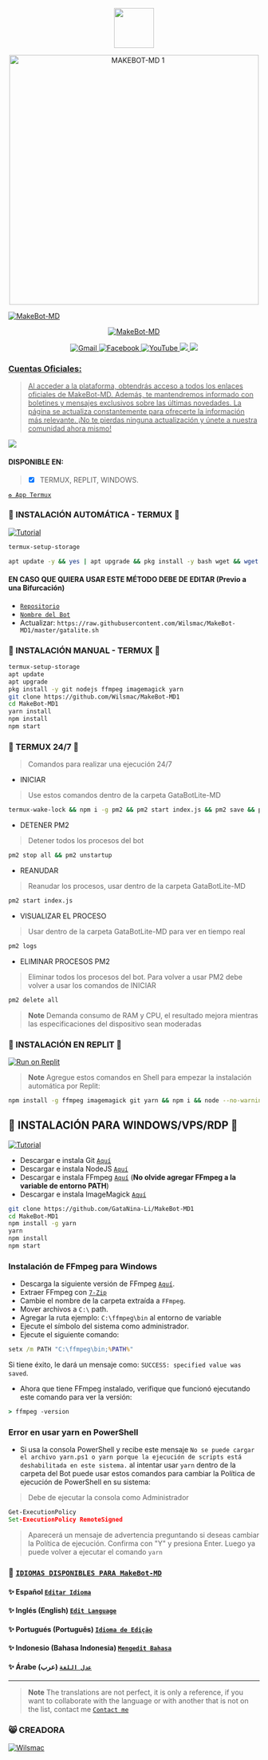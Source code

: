 
<p align="center"> 
<a href="https://github.com/Wilsmac/MakeBot-MD1"><img src="http://readme-typing-svg.herokuapp.com?font=mono&size=18&duration=3000&color=[00FFFF]&center=falso&vCenter=falso&lines=𝑴𝑨𝑲𝑬𝑩𝑶𝑻-𝑴𝑫++;𝑩𝑰𝑬𝑵𝑽𝑬𝑵𝑰𝑫𝑶(𝑨)+𝑨𝑳+𝑹𝑬𝑷𝑶𝑺𝑰𝑻𝑶𝑹𝑰𝑶" height="80px"></a> 
</p>
 

<p align="center"> 
<img src="https://telegra.ph/file/f2aab2a6191afb9660910.jpg" alt="MAKEBOT-MD 1" width="500"/>
</p>

<a href="#"><img title="MakeBot-MD" src="https://img.shields.io/badge/𝑺𝑰 𝑻𝑬 𝑨𝑮𝑹𝑨𝑫𝑨 𝑬𝑳 𝑹𝑬𝑷𝑶𝑺𝑰𝑻𝑶𝑹𝑰𝑶 𝑨𝑷𝑶𝒀𝑨𝑴𝑬 𝑪𝑶𝑵 𝑼𝑵𝑨 🌟 ¡𝑮𝑹𝑨𝑪𝑰𝑨𝑺! -red?colorA=%255ff0000&colorB=%233CCED8&style=for-the-badge"></a> 


<p align="center">
<a href="https://github.com/Wilsmac/MakeBot-MD1"><img title="MakeBot-MD" src="https://img.shields.io/badge/  🌺 ESTÁ ES UNA VERSIÓN SIMPLIFICADA DE GataBotLite-MD 🌺 -red?colorA=%233CCED8&colorA=%233CCED8&style=for-the-badge"></a>
</p>
 
<div align="center">
<a href="mailto: indefinido202@gmail.com">
<img src="https://img.shields.io/badge/Gmail-D14836?style=for-the-badge&logo=gmail&logoColor=white" alt="Gmail">
</a>
<a href="https://www.facebook.com/groups/1039865800178898/?ref=share">
<img src="https://img.shields.io/badge/Facebook-1877F2?style=for-the-badge&logo=facebook&logoColor=white" alt="Facebook">
</a>
<a href="https://www.youtube.com/@wilSMaC">
<img src="https://img.shields.io/badge/YouTube-FF0000?style=for-the-badge&logo=youtube&logoColor=white" alt="YouTube">
</a>
<a href="https://instagram.com/cmwilmer4">
<img src="https://img.shields.io/badge/Instagram-E4405F?style=for-the-badge&logo=instagram&logoColor=white">
</a>
<a href="https://paypal.me/">
<img src="https://img.shields.io/badge/PayPal-00457C?style=for-the-badge&logo=paypal&logoColor=white">
</div>

### Cuentas Oficiales:
> Al acceder a la plataforma, obtendrás acceso a todos los enlaces oficiales de MakeBot-MD. Además, te mantendremos informado con boletines y mensajes exclusivos sobre las últimas novedades. La página se actualiza constantemente para ofrecerte la información más relevante. ¡No te pierdas ninguna actualización y únete a nuestra comunidad ahora mismo!

<a href="https://www.atom.bio/Wilsmac/">
<img src="https://img.shields.io/badge/MakeBot-_Accounts-000000%7D?style=for-the-badge&logo=biolink&logoColor=dark">
</a>
  
#### DISPONIBLE EN:
> - [x] TERMUX, REPLIT, WINDOWS.


[`♻️ App Termux`](https://f-droid.org/es/packages/com.termux/)
### 🌸 INSTALACIÓN AUTOMÁTICA - TERMUX 🌸
<a href="https://youtu.be/tzM0f_N8BII">
<img src="https://img.shields.io/badge/Tutorial-FF0000?style=for-the-badge&logo=youtube&logoColor=white" alt="Tutorial"> </a>

```bash
termux-setup-storage
```
```bash
apt update -y && yes | apt upgrade && pkg install -y bash wget && wget -O - https://raw.githubusercontent.com/Wilsmac/MakeBot-MD1/master/gatalite.sh | bash
```
#### EN CASO QUE QUIERA USAR ESTE MÉTODO DEBE DE EDITAR (Previo a una Bifurcación)
- [`Repositorio`](https://github.com/Wilsmac/MakeBot-MD1/blob/14da583cddcf76285988dadb76cfc77f9373d8a8/gatalite.sh#L155)
- [`Nombre del Bot`](https://github.com/Wilsmac/MakeBot-MD1/blob/14da583cddcf76285988dadb76cfc77f9373d8a8/gatalite.sh#L159)
- Actualizar: `https://raw.githubusercontent.com/Wilsmac/MakeBot-MD1/master/gatalite.sh`
### 🌼 INSTALACIÓN MANUAL - TERMUX 🌼
```bash
termux-setup-storage
apt update
apt upgrade
pkg install -y git nodejs ffmpeg imagemagick yarn
git clone https://github.com/Wilsmac/MakeBot-MD1
cd MakeBot-MD1
yarn install
npm install
npm start
```

### 🍁 TERMUX 24/7 🍁 
> Comandos para realizar una ejecución 24/7
- INICIAR
> Use estos comandos dentro de la carpeta GataBotLite-MD
```bash
termux-wake-lock && npm i -g pm2 && pm2 start index.js && pm2 save && pm2 logs 
```
- DETENER PM2
> Detener todos los procesos del bot
```bash
pm2 stop all && pm2 unstartup
```
- REANUDAR 
> Reanudar los procesos, usar dentro de la carpeta GataBotLite-MD 
```bash
pm2 start index.js 
```
- VISUALIZAR EL PROCESO
> Usar dentro de la carpeta GataBotLite-MD para ver en tiempo real
```bash
pm2 logs 
```
- ELIMINAR PROCESOS PM2
> Eliminar todos los procesos del bot. Para volver a usar PM2 debe volver a usar los comandos de INICIAR
```bash
pm2 delete all
```
> **Note** Demanda consumo de RAM y CPU, el resultado mejora mientras las especificaciones del dispositivo sean moderadas

### 🌹 INSTALACIÓN EN REPLIT 🌹
<a target="_blank" href="https://replit.com/github/Wilsmac/MakeBot-MD1"><img alt="Run on Replit" src="https://binbashbanana.github.io/deploy-buttons/buttons/remade/replit.svg"></a>
> **Note** Agregue estos comandos en Shell para empezar la instalación automática por Replit:
```bash
npm install -g ffmpeg imagemagick git yarn && npm i && node --no-warnings index.js
```
## 🌻 INSTALACIÓN PARA WINDOWS/VPS/RDP 🌻
<a href="https://youtu.be/SaxYKnnZo3E">
<img src="https://img.shields.io/badge/Tutorial-FF0000?style=for-the-badge&logo=youtube&logoColor=white" alt="Tutorial"> </a>

* Descargar e instala Git [`Aquí`](https://git-scm.com/downloads)
* Descargar e instala NodeJS [`Aquí`](https://nodejs.org/en/download)
* Descargar e instala FFmpeg [`Aquí`](https://ffmpeg.org/download.html) (**No olvide agregar FFmpeg a la variable de entorno PATH**)
* Descargar e instala ImageMagick [`Aquí`](https://imagemagick.org/script/download.php)
```bash
git clone https://github.com/GataNina-Li/MakeBot-MD1
cd MakeBot-MD1
npm install -g yarn
yarn
npm install 
npm start
```
### Instalación de FFmpeg para Windows 
* Descarga la siguiente versión de FFmpeg [`Aquí`](https://www.gyan.dev/ffmpeg/builds/ffmpeg-git-full.7z).
* Extraer FFmpeg con [`7-Zip`](https://www.7-zip.org/download.html)
* Cambie el nombre de la carpeta extraída a `FFmpeg`.
* Mover archivos a `C:\` path.
* Agregar la ruta ejemplo: `C:\ffmpeg\bin` al entorno de variable
* Ejecute el símbolo del sistema como administrador.
* Ejecute el siguiente comando:
```cmd
setx /m PATH "C:\ffmpeg\bin;%PATH%"
```
Si tiene éxito, le dará un mensaje como: `SUCCESS: specified value was saved`.
* Ahora que tiene FFmpeg instalado, verifique que funcionó ejecutando este comando para ver la versión:
```cmd
> ffmpeg -version
```
### Error en usar yarn en PowerShell
* Si usa la consola PowerShell y recibe este mensaje `No se puede cargar el archivo yarn.ps1 o yarn porque la ejecución de scripts está deshabilitada en este sistema.` al intentar usar `yarn` dentro de la carpeta del Bot puede usar estos comandos para cambiar la Política de ejecución de PowerShell en su sistema:
> Debe de ejecutar la consola como Administrador
```cmd
Get-ExecutionPolicy
Set-ExecutionPolicy RemoteSigned
```
> Aparecerá un mensaje de advertencia preguntando si deseas cambiar la Política de ejecución. Confirma con "Y" y presiona Enter. Luego ya puede volver a ejecutar el comando `yarn`

### 💠 [`IDIOMAS DISPONIBLES PARA MakeBot-MD`](https://github.com/Wilsmac/MakeBot-MD1/blob/f406e0f1bba1ca7cd6ee4ef3208e156135a24dce/config.js#L31) 
#### ✨ Español  [`Editar Idioma`](https://github.com/Wilsmac/MakeBot-MD1/blob/master/lib/idiomas/espanol.js)
#### ✨ Inglés (English) [`Edit Language`](https://github.com/Wilsmac/MakeBot-MD1/blob/master/lib/idiomas/ingles.js)
#### ✨ Portugués (Português) [`Idioma de Edição`](https://github.com/Wilsmac/MakeBot-MD1/blob/master/lib/idiomas/portugues.js)
#### ✨ Indonesio (Bahasa Indonesia) [`Mengedit Bahasa`](https://github.com/Wilsmac/MakeBot-MD1/blob/master/lib/idiomas/indonesio.js) 
#### ✨ Árabe (عرب) [`عدل اللغة`](https://github.com/Wilsmac/MakeBot-MD1/blob/master/lib/idiomas/arabe.js)
----
> **Note** The translations are not perfect, it is only a reference, if you want to collaborate with the language or with another that is not on the list, contact me [`Contact me`](https://wa.me/50250101139?text=Hola%20❤️%20UNIFINED%20,%20deseo%20colaborar%20con%20las%20traducciones%20de%20MakeBot-MD.%20Hello%20UNIFINED%20,%20I%20want%20to%20collaborate%20with%20the%20translations%20of%20MakeBot-MD%20😺.)

### 😸 CREADORA 
[![Wilsmac](https://github.com/Wilsmac.png?size=200)](https://github.com/Wilsmac) 
